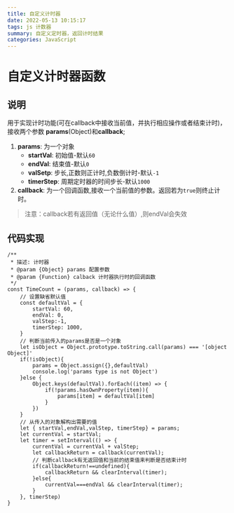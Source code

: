 ```yaml
---
title: 自定义计时器
date: 2022-05-13 10:15:17
tags: js 计数器
summary: 自定义定时器，返回计时结果
categories: JavaScript
---
```

# 自定义计时器函数

## 说明

用于实现计时功能(可在callback中接收当前值，并执行相应操作或者结束计时)，接收两个参数 **params**(Object)和**callback**;

1. **params**: 为一个对象
   + **startVal**: 初始值-默认`60`
   + **endVal**: 结束值-默认`0`
   + **valSetp**: 步长,正数则正计时,负数倒计时-默认`-1`
   + **timerStep**: 周期定时器的时间步长-默认`1000`
2. **callback**: 为一个回调函数,接收一个当前值的参数。返回若为`true`则终止计时。
> 注意：callback若有返回值（无论什么值）,则endVal会失效
## 代码实现
```
/**
 * 描述: 计时器
 * @param {Object} params 配置参数
 * @param {Function} calback 计时器执行时的回调函数
 */
const TimeCount = (params, callback) => {
    // 设置缺省默认值
    const defaultVal = {
        startVal: 60,
        endVal: 0,
        valStep:-1,
        timerStep: 1000,
    }
    // 判断当前传入的params是否是一个对象
    let isObject = Object.prototype.toString.call(params) === '[object Object]'
    if(!isObject){
        params = Object.assign({},defaultVal)
        console.log('params type is not Object')
    }else {
        Object.keys(defaultVal).forEach((item) => {
            if(!params.hasOwnProperty(item)){
                params[item] = defaultVal[item]
            }
        })
    }
    // 从传入的对象解构出需要的值
    let { startVal,endVal,valStep, timerStep} = params;
    let currentVal = startVal;
    let timer = setInterval(() => {
        currentVal = currentVal + valStep;
        let callbackReturn = callback(currentVal);
        // 判断callback有无返回值和当前的结束值来判断是否结束计时
        if(callbackReturn!==undefined){
            callbackReturn && clearInterval(timer);
        }else{
            currentVal===endVal && clearInterval(timer);
        }
    }, timerStep)
}
```
